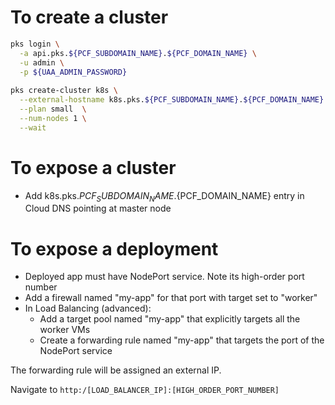 # To create a cluster

```bash
pks login \
  -a api.pks.${PCF_SUBDOMAIN_NAME}.${PCF_DOMAIN_NAME} \
  -u admin \
  -p ${UAA_ADMIN_PASSWORD}
  
pks create-cluster k8s \
  --external-hostname k8s.pks.${PCF_SUBDOMAIN_NAME}.${PCF_DOMAIN_NAME} \
  --plan small  \
  --num-nodes 1 \
  --wait
```

# To expose a cluster

- Add k8s.pks.${PCF_SUBDOMAIN_NAME}.${PCF_DOMAIN_NAME} entry in Cloud DNS pointing at master node

# To expose a deployment

- Deployed app must have NodePort service. Note its high-order port number
- Add a firewall named "my-app" for that port with target set to "worker"
- In Load Balancing (advanced):
  - Add a target pool named "my-app" that explicitly targets all the worker VMs
  - Create a forwarding rule named "my-app" that targets the port of the NodePort service
  
The forwarding rule will be assigned an external IP.

Navigate to `http:/[LOAD_BALANCER_IP]:[HIGH_ORDER_PORT_NUMBER]`
